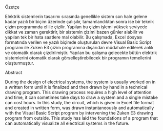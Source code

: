 Özetçe
<p>Elektrik sistemlerin tasarımı sırasında genellikle
sistem son hale gelene kadar yazılı bir biçim üzerinde çalışılır,
tamamlandıktan sonra ise bir teknik çizim programında el ile
çizilir. Yapılan bu çizim işlemi yüksek seviyede dikkat ve zaman
gerektirir, bir sistemin çizimi bazen günler alabilir ve yapılan tek
bir hata saatlere mal olabilir. Bu çalışmada, Excel dosyası
formatında verilen ve yazılı biçimde oluşturulan devre Visual
Basic Script programı ile Zuken E3 çizim programına dışarıdan
müdahale edilerek anlık ve otomatik olarak çizdirilmiştir. Yapılan
bu çalışma gelecekte bütün elektrik sistemlerini otomatik olarak
görselleştirebilecek bir programın temellerini oluşturmuştur.

Abstract
<p>During the design of electrical systems, the system
is usually worked on in a written form until it is finalized and then
drawn by hand in a technical drawing program. This drawing
process requires a high level of attention and time, it can
sometimes take days to draw a system and a single mistake can
cost hours. In this study, the circuit, which is given in Excel file
format and created in written form, was drawn instantaneously
and automatically with the Visual Basic Script program by
intervening the Zuken E3 drawing program from outside. This
study has laid the foundations of a program that can automatically
visualize all electrical systems in the future.

